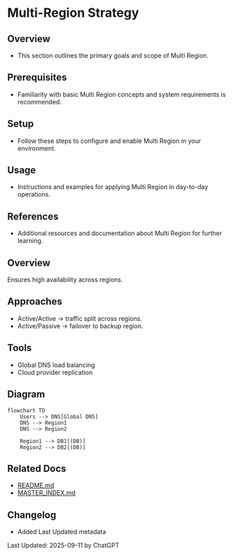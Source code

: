 # Multi-Region Strategy

## Overview
- This section outlines the primary goals and scope of Multi Region.

## Prerequisites
- Familiarity with basic Multi Region concepts and system requirements is recommended.

## Setup
- Follow these steps to configure and enable Multi Region in your environment.

## Usage
- Instructions and examples for applying Multi Region in day-to-day operations.

## References
- Additional resources and documentation about Multi Region for further learning.


## Overview
Ensures high availability across regions.

## Approaches
- Active/Active → traffic split across regions.
- Active/Passive → failover to backup region.

## Tools
- Global DNS load balancing
- Cloud provider replication

## Diagram
```mermaid
flowchart TD
    Users --> DNS[Global DNS]
    DNS --> Region1
    DNS --> Region2

    Region1 --> DB1[(DB)]
    Region2 --> DB2[(DB)]
```

## Related Docs
- [README.md](README.md)
- [MASTER_INDEX.md](MASTER_INDEX.md)


## Changelog
- Added Last Updated metadata

Last Updated: 2025-09-11 by ChatGPT
